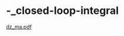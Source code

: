 # -_closed-loop-integral

[dz_ma.pdf](https://github.com/Alexander3578/-_closed---loop-integral/files/8408213/dz_ma.pdf)
